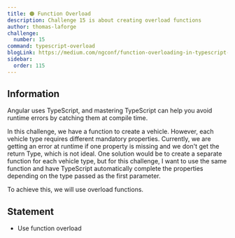 ```yaml
---
title: 🟠 Function Overload
description: Challenge 15 is about creating overload functions
author: thomas-laforge
challenge:
  number: 15
command: typescript-overload
blogLink: https://medium.com/ngconf/function-overloading-in-typescript-8236706b2c05
sidebar:
  order: 115
---
```


## Information

Angular uses TypeScript, and mastering TypeScript can help you avoid runtime errors by catching them at compile time.

In this challenge, we have a function to create a vehicle. However, each vehicle type requires different mandatory properties.
Currently, we are getting an error at runtime if one property is missing and we don't get the return Type, which is not ideal.
One solution would be to create a separate function for each vehicle type, but for this challenge, I want to use the same function and have TypeScript automatically complete the properties depending on the type passed as the first parameter.

To achieve this, we will use overload functions.

## Statement

- Use function overload
